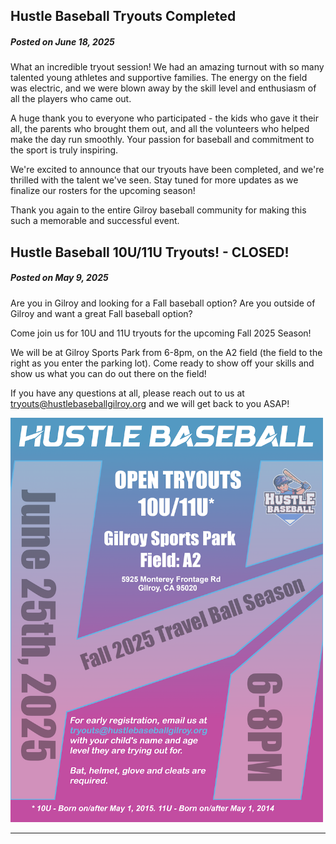## Hustle Baseball Tryouts Completed

##### *Posted on June 18, 2025*

What an incredible tryout session! We had an amazing turnout with so many talented young athletes and supportive families. The energy on the field was electric, and we were blown away by the skill level and enthusiasm of all the players who came out.

A huge thank you to everyone who participated - the kids who gave it their all, the parents who brought them out, and all the volunteers who helped make the day run smoothly. Your passion for baseball and commitment to the sport is truly inspiring.

We're excited to announce that our tryouts have been completed, and we're thrilled with the talent we've seen. Stay tuned for more updates as we finalize our rosters for the upcoming season!

Thank you again to the entire Gilroy baseball community for making this such a memorable and successful event.


## Hustle Baseball 10U/11U Tryouts! - CLOSED!

##### *Posted on May 9, 2025*

Are you in Gilroy and looking for a Fall baseball option? Are you outside of Gilroy and want a great Fall baseball option?

Come join us for 10U and 11U tryouts for the upcoming Fall 2025 Season!

We will be at Gilroy Sports Park from 6-8pm, on the A2 field (the field to the right as you enter the parking lot). Come ready to show off your skills and show us what you can do out there on the field!

If you have any questions at all, please reach out to us at tryouts@hustlebaseballgilroy.org and we will get back to you ASAP!

<img src="/images/fall-2025-tryouts.png" alt="Fall 2025 Tryouts" width="500" class="announcement-image">



------
